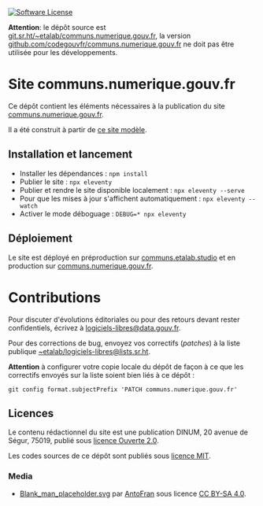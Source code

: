 [![Software License](https://img.shields.io/badge/Licence-MIT%2C%20Licence%20Ouverte-orange.svg?style=flat-square)](https://git.sr.ht/~etalab/communs.numerique.gouv.fr/tree/main/item/LICENSES)

**Attention**: le dépôt source est [git.sr.ht/~etalab/communs.numerique.gouv.fr](https://git.sr.ht/~etalab/communs.numerique.gouv.fr), la version [github.com/codegouvfr/communs.numerique.gouv.fr](https://github.com/codegouvfr/communs.numerique.gouv.fr) ne doit pas être utilisée pour les développements.

# Site communs.numerique.gouv.fr

Ce dépôt contient les éléments nécessaires à la publication du site
[communs.numerique.gouv.fr](https://communs.numerique.gouv.fr).

Il a été construit à partir de [ce site
modèle](https://github.com/etalab/eleventy-dsfr/).

## Installation et lancement

- Installer les dépendances : `npm install`
- Publier le site : `npx eleventy`
- Publier et rendre le site disponible localement : `npx eleventy --serve`
- Pour que les mises à jour s'affichent automatiquement : `npx eleventy --watch`
- Activer le mode déboguage : `DEBUG=* npx eleventy`

## Déploiement

Le site est déployé en préproduction sur [communs.etalab.studio](https://communs.etalab.studio) et en production sur [communs.numerique.gouv.fr](https://communs.numerique.gouv.fr).

# Contributions

Pour discuter d'évolutions éditoriales ou pour des retours devant
rester confidentiels, écrivez à
[logiciels-libres@data.gouv.fr](mailto:logiciels-libres@data.gouv.fr).

Pour des corrections de bug, envoyez vos correctifs (*patches*) à la
liste publique
[~etalab/logiciels-libres@lists.sr.ht](mailto:~etalab/logiciels-libres@lists.sr.ht).

**Attention** à configurer votre copie locale du dépôt de façon à ce
que les correctifs envoyés sur la liste soient bien liés à ce dépôt :

`git config format.subjectPrefix 'PATCH communs.numerique.gouv.fr'`

## Licences

Le contenu rédactionnel du site est une publication DINUM, 20 avenue de Ségur, 75019, publié sous [licence Ouverte 2.0](LICENSES/LICENSE.Etalab-2.0.md).

Les codes sources de ce dépôt sont publiés sous [licence
MIT](LICENSES/LICENSE.MIT.md).

### Media
- [Blank_man_placeholder.svg](img/bsoc2022/Blank_man_placeholder.svg) par [AntoFran](https://commons.wikimedia.org/wiki/User:AntoFran) sous licence [CC BY-SA 4.0](https://creativecommons.org/licenses/by-sa/4.0>).
